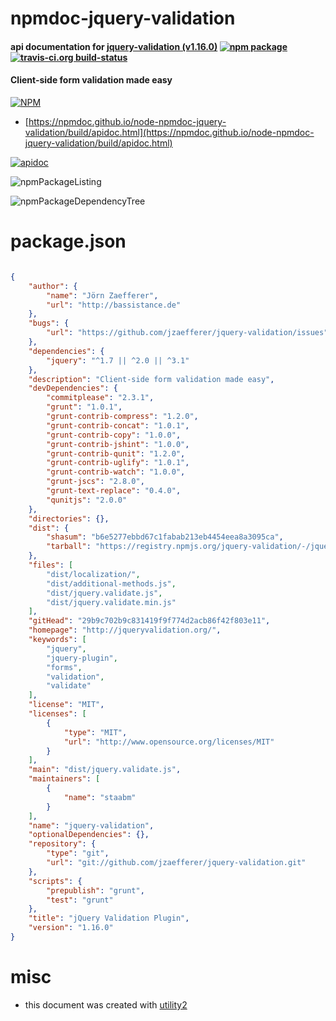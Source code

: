 # npmdoc-jquery-validation

#### api documentation for  [jquery-validation (v1.16.0)](http://jqueryvalidation.org/)  [![npm package](https://img.shields.io/npm/v/npmdoc-jquery-validation.svg?style=flat-square)](https://www.npmjs.org/package/npmdoc-jquery-validation) [![travis-ci.org build-status](https://api.travis-ci.org/npmdoc/node-npmdoc-jquery-validation.svg)](https://travis-ci.org/npmdoc/node-npmdoc-jquery-validation)

#### Client-side form validation made easy

[![NPM](https://nodei.co/npm/jquery-validation.png?downloads=true&downloadRank=true&stars=true)](https://www.npmjs.com/package/jquery-validation)

- [https://npmdoc.github.io/node-npmdoc-jquery-validation/build/apidoc.html](https://npmdoc.github.io/node-npmdoc-jquery-validation/build/apidoc.html)

[![apidoc](https://npmdoc.github.io/node-npmdoc-jquery-validation/build/screenCapture.buildCi.browser.%252Ftmp%252Fbuild%252Fapidoc.html.png)](https://npmdoc.github.io/node-npmdoc-jquery-validation/build/apidoc.html)

![npmPackageListing](https://npmdoc.github.io/node-npmdoc-jquery-validation/build/screenCapture.npmPackageListing.svg)

![npmPackageDependencyTree](https://npmdoc.github.io/node-npmdoc-jquery-validation/build/screenCapture.npmPackageDependencyTree.svg)



# package.json

```json

{
    "author": {
        "name": "Jörn Zaefferer",
        "url": "http://bassistance.de"
    },
    "bugs": {
        "url": "https://github.com/jzaefferer/jquery-validation/issues"
    },
    "dependencies": {
        "jquery": "^1.7 || ^2.0 || ^3.1"
    },
    "description": "Client-side form validation made easy",
    "devDependencies": {
        "commitplease": "2.3.1",
        "grunt": "1.0.1",
        "grunt-contrib-compress": "1.2.0",
        "grunt-contrib-concat": "1.0.1",
        "grunt-contrib-copy": "1.0.0",
        "grunt-contrib-jshint": "1.0.0",
        "grunt-contrib-qunit": "1.2.0",
        "grunt-contrib-uglify": "1.0.1",
        "grunt-contrib-watch": "1.0.0",
        "grunt-jscs": "2.8.0",
        "grunt-text-replace": "0.4.0",
        "qunitjs": "2.0.0"
    },
    "directories": {},
    "dist": {
        "shasum": "b6e5277ebbd67c1fabab213eb4454eea8a3095ca",
        "tarball": "https://registry.npmjs.org/jquery-validation/-/jquery-validation-1.16.0.tgz"
    },
    "files": [
        "dist/localization/",
        "dist/additional-methods.js",
        "dist/jquery.validate.js",
        "dist/jquery.validate.min.js"
    ],
    "gitHead": "29b9c702b9c831419f9f774d2acb86f42f803e11",
    "homepage": "http://jqueryvalidation.org/",
    "keywords": [
        "jquery",
        "jquery-plugin",
        "forms",
        "validation",
        "validate"
    ],
    "license": "MIT",
    "licenses": [
        {
            "type": "MIT",
            "url": "http://www.opensource.org/licenses/MIT"
        }
    ],
    "main": "dist/jquery.validate.js",
    "maintainers": [
        {
            "name": "staabm"
        }
    ],
    "name": "jquery-validation",
    "optionalDependencies": {},
    "repository": {
        "type": "git",
        "url": "git://github.com/jzaefferer/jquery-validation.git"
    },
    "scripts": {
        "prepublish": "grunt",
        "test": "grunt"
    },
    "title": "jQuery Validation Plugin",
    "version": "1.16.0"
}
```



# misc
- this document was created with [utility2](https://github.com/kaizhu256/node-utility2)
